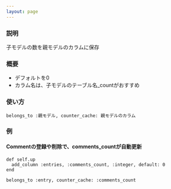 ```yaml
---
layout: page
---
```

### 説明
子モデルの数を親モデルのカラムに保存

### 概要
* デフォルトを0
* カラム名は、子モデルのテーブル名_countがおすすめ

### 使い方
    belongs_to :親モデル, counter_cache: 親モデルのカラム

### 例
#### Commentの登録や削除で、comments_countが自動更新
    def self.up
      add_column :entries, :comments_count, :integer, default: 0
    end

    belongs_to :entry, counter_cache: :comments_count